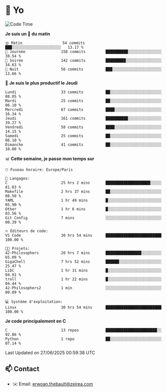 # 👋 Yo

<!--START_SECTION:waka-->
![Code Time](http://img.shields.io/badge/Code%20Time-126%20hrs%2053%20mins-blue)

**Je suis un 🐤 du matin** 

```text
🌞 Matin                  54 commits          ███░░░░░░░░░░░░░░░░░░░░░░   13.17 % 
🌆 Journée                158 commits         ██████████░░░░░░░░░░░░░░░   38.54 % 
🌃 Soirée                 142 commits         █████████░░░░░░░░░░░░░░░░   34.63 % 
🌙 Nuit                   56 commits          ███░░░░░░░░░░░░░░░░░░░░░░   13.66 % 
```
📅 **Je suis le plus productif le Jeudi** 

```text
Lundi                    33 commits          ██░░░░░░░░░░░░░░░░░░░░░░░   08.05 % 
Mardi                    25 commits          ██░░░░░░░░░░░░░░░░░░░░░░░   06.10 % 
Mercredi                 67 commits          ████░░░░░░░░░░░░░░░░░░░░░   16.34 % 
Jeudi                    161 commits         ██████████░░░░░░░░░░░░░░░   39.27 % 
Vendredi                 58 commits          ████░░░░░░░░░░░░░░░░░░░░░   14.15 % 
Samedi                   25 commits          ██░░░░░░░░░░░░░░░░░░░░░░░   06.10 % 
Dimanche                 41 commits          ██░░░░░░░░░░░░░░░░░░░░░░░   10.00 % 
```


📊 **Cette semaine, je passe mon temps sur** 

```text
🕑︎ Fuseau horaire: Europe/Paris

💬 Langages: 
C                        25 hrs 2 mins       ████████████████████░░░░░   81.03 % 
Makefile                 2 hrs 37 mins       ██░░░░░░░░░░░░░░░░░░░░░░░   08.50 % 
YAML                     1 hr 49 mins        █░░░░░░░░░░░░░░░░░░░░░░░░   05.90 % 
Other                    1 hr 6 mins         █░░░░░░░░░░░░░░░░░░░░░░░░   03.56 % 
Git Config               7 mins              ░░░░░░░░░░░░░░░░░░░░░░░░░   00.39 % 

🔥 Éditeurs de code: 
VS Code                  30 hrs 54 mins      █████████████████████████   100.00 % 

🐱‍💻 Projets: 
42-Philosophers          20 hrs 7 mins       ████████████████░░░░░░░░░   65.09 % 
GigaChell                7 hrs 52 mins       ██████░░░░░░░░░░░░░░░░░░░   25.47 % 
LibC                     1 hr 31 mins        █░░░░░░░░░░░░░░░░░░░░░░░░   04.91 % 
troll                    1 hr 22 mins        █░░░░░░░░░░░░░░░░░░░░░░░░   04.44 % 
42-Philosophers2         1 min               ░░░░░░░░░░░░░░░░░░░░░░░░░   00.09 % 

💻 Système d'exploitation: 
Linux                    30 hrs 54 mins      █████████████████████████   100.00 % 
```

**Je code principalement en C** 

```text
C                        13 repos            ███████████████████████░░   92.86 % 
Python                   1 repo              ██░░░░░░░░░░░░░░░░░░░░░░░   07.14 % 
```




 Last Updated on 27/06/2025 00:59:38 UTC
<!--END_SECTION:waka-->

## 📫 Contact

- ✉️ Email: erwoan.thebault@zeirea.com
